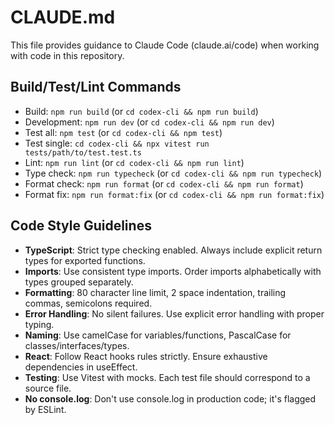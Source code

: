 # CLAUDE.md

This file provides guidance to Claude Code (claude.ai/code) when working with code in this repository.

## Build/Test/Lint Commands
- Build: `npm run build` (or `cd codex-cli && npm run build`)
- Development: `npm run dev` (or `cd codex-cli && npm run dev`)
- Test all: `npm test` (or `cd codex-cli && npm test`)
- Test single: `cd codex-cli && npx vitest run tests/path/to/test.test.ts`
- Lint: `npm run lint` (or `cd codex-cli && npm run lint`)
- Type check: `npm run typecheck` (or `cd codex-cli && npm run typecheck`)
- Format check: `npm run format` (or `cd codex-cli && npm run format`)
- Format fix: `npm run format:fix` (or `cd codex-cli && npm run format:fix`)

## Code Style Guidelines
- **TypeScript**: Strict type checking enabled. Always include explicit return types for exported functions.
- **Imports**: Use consistent type imports. Order imports alphabetically with types grouped separately.
- **Formatting**: 80 character line limit, 2 space indentation, trailing commas, semicolons required.
- **Error Handling**: No silent failures. Use explicit error handling with proper typing.
- **Naming**: Use camelCase for variables/functions, PascalCase for classes/interfaces/types.
- **React**: Follow React hooks rules strictly. Ensure exhaustive dependencies in useEffect.
- **Testing**: Use Vitest with mocks. Each test file should correspond to a source file.
- **No console.log**: Don't use console.log in production code; it's flagged by ESLint.